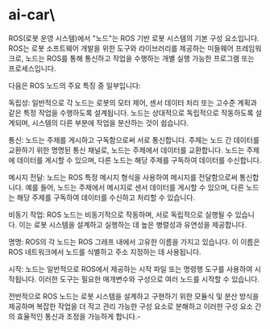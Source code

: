 # ai-car\

ROS(로봇 운영 시스템)에서 "노드"는 ROS 기반 로봇 시스템의 기본 구성 요소입니다. ROS는 로봇 소프트웨어 개발을 위한 도구와 라이브러리를 제공하는 미들웨어 프레임워크로, 노드는 ROS를 통해 통신하고 작업을 수행하는 개별 실행 가능한 프로그램 또는 프로세스입니다.

다음은 ROS 노드의 주요 특징 중 일부입니다:

독립성: 일반적으로 각 노드는 로봇의 모터 제어, 센서 데이터 처리 또는 고수준 계획과 같은 특정 작업을 수행하도록 설계됩니다. 노드는 상대적으로 독립적으로 작동하도록 설계되며, 시스템의 다른 부분에 작업을 분산하는 것이 쉽습니다.

통신: 노드는 주제를 게시하고 구독함으로써 서로 통신합니다. 주제는 노드 간 데이터를 교환하기 위한 명명된 통신 채널로, 노드는 주제에서 데이터를 교환합니다. 노드는 주제에 데이터를 게시할 수 있으며, 다른 노드는 해당 주제를 구독하여 데이터를 수신합니다.

메시지 전달: 노드는 ROS 특정 메시지 형식을 사용하여 메시지를 전달함으로써 통신합니다. 예를 들어, 노드는 주제에서 메시지로 센서 데이터를 게시할 수 있으며, 다른 노드는 해당 주제를 구독하여 데이터를 수신하고 처리할 수 있습니다.

비동기 작업: ROS 노드는 비동기적으로 작동하며, 서로 독립적으로 실행될 수 있습니다. 이는 로봇 시스템을 설계하고 실행하는 데 높은 병렬성과 유연성을 제공합니다.

명명: ROS의 각 노드는 ROS 그래프 내에서 고유한 이름을 가지고 있습니다. 이 이름은 ROS 네트워크에서 노드를 식별하고 주소 지정하는 데 사용됩니다.

시작: 노드는 일반적으로 ROS에서 제공하는 시작 파일 또는 명령행 도구를 사용하여 시작됩니다. 이러한 도구는 필요한 매개변수와 구성으로 여러 노드를 시작할 수 있습니다.

전반적으로 ROS 노드는 로봇 시스템을 설계하고 구현하기 위한 모듈식 및 분산 방식을 제공하며 복잡한 작업을 더 작고 관리 가능한 구성 요소로 분해하고 이러한 구성 요소 간의 효율적인 통신과 조정을 가능하게 합니다.-
